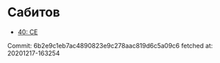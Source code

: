 # Сабитов
- [40: CE](40.md)

Commit: 6b2e9c1eb7ac4890823e9c278aac819d6c5a09c6
 fetched at: 20201217-163254
